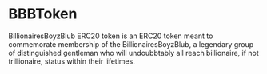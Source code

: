 # BBBToken
BillionairesBoyzBlub ERC20 token is an ERC20 token meant to commemorate membership of the BillionairesBoyzBlub, a legendary group of distinguished gentleman who will undoubbtably all reach billionaire, if not trillionaire, status within their lifetimes.
